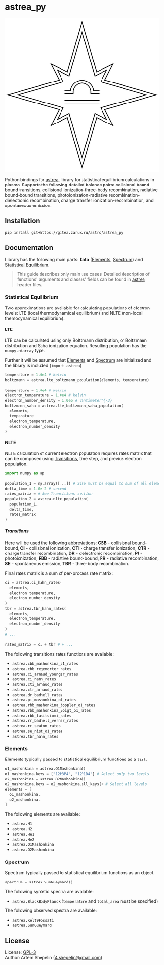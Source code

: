 # astrea_py

![logo](assets/logo.svg)

Python bindings for [astrea](https://gitea.zarux.ru/astro/astrea), library for
statistical equilibrium calculations in plasma. Supports the following detailed
balance pairs: collisional bound-bound transitions, collisional
ionization-three-body recombination, radiative bound-bound transitions,
photoionization-radiative recombination-dielectronic recombination, charge
transfer ionization-recombination, and spontaneous emission.

## Installation

```sh
pip install git+https://gitea.zarux.ru/astro/astrea_py
```

## Documentation

Library has the following main parts: **Data** ([Elements](#elements),
[Spectrum](#spectrum)) and [Statistical Equilibrium](#statistical-equilibrium).

> This guide describes only main use cases.
> Detailed description of functions' arguments and classes' fields can be found
> in [astrea](https://gitea.zarux.ru/astro/astrea) header files.

### Statistical Equilibrium

Two approximations are available for calculating populations of electron levels:
LTE (local thermodynamical equilibrium) and NLTE (non-local themodynamical
equilibrium).

#### LTE

LTE can be calculated using only Boltzmann distribution, or Boltzmann
distribution and Saha ionization equation. Resulting population has the
`numpy.ndarray` type.

Further it will be assumed that [Elements](#elements) and [Spectrum](#spectrum)
are initialized and the library is included (`import astrea`).

```python
temperature = 1.0e4 # kelvin
boltzmann = astrea.lte_boltzmann_population(elements, temperature)

temperature = 1.0e4 # kelvin
electron_temperature = 1.0e4 # kelvin
electron_number_density = 1.0e5 # centimeter^{-3}
boltzmann_saha = astrea.lte_boltzmann_saha_population(
  elements,
  temperature
  electron_temperature,
  electron_number_density
)
```

#### NLTE

NLTE calculation of current electron population requires rates matrix that can
be composed using [Transitions](#transitions), time step, and previus electron
population.

```python
import numpy as np

population_1 = np.array([...]) # Size must be equal to sum of all elements' keys
delta_time = 1.0e-2 # second
rates_matrix = # See Transitions section
population_2 = astrea.nlte_population(
  population_1,
  delta_time,
  rates_matrix
)
```

##### Transitions

Here will be used the following abbreviations: **CBB** - collisional
bound-bound, **CI** - collisional ionization, **CTI** - charge transfer
ionization, **CTR** - charge transfer recombination, **DR** - dielectronic
recombination, **PI** - photoionization, **RBB** - radiative bound-bound,
**RR** - radiative recombination, **SE** - spontaneous emission, **TBR** -
three-body recombination.

Final rates matrix is a sum of per-process rate matrix:

```python
ci = astrea.ci_hahn_rates(
  elements,
  electron_temperature,
  electron_number_density
)
tbr = astrea.tbr_hahn_rates(
  elements,
  electron_temperature,
  electron_number_density
)
# ...

rates_matrix = ci + tbr # + ...
```

The following transitions rates functions are available:

- `astrea.cbb_mashonkina_o1_rates`
- `astrea.cbb_regemorter_rates`
- `astrea.ci_arnaud_younger_rates`
- `astrea.ci_hahn_rates`
- `astrea.cti_arnaud_rates`
- `astrea.ctr_arnaud_rates`
- `astrea.dr_badnell_rates`
- `astrea.pi_mashonkina_o1_rates`
- `astrea.rbb_mashonkina_doppler_o1_rates`
- `astrea.rbb_mashonkina_voigt_o1_rates`
- `astrea.rbb_tasitsiomi_rates`
- `astrea.rr_badnell_verner_rates`
- `astrea.rr_seaton_rates`
- `astrea.se_nist_o1_rates`
- `astrea.tbr_hahn_rates`

### Elements

Elements typically passed to statistical equilibrium functions as a `list`.

```python
o1_mashonkina = astrea.O1Mashonkina()
o1_mashonkina.keys = ["12P3P4", "12P1D4"] # Select only two levels
o2_mashonkina = astrea.O2Mashonkina()
o2_mashonkina.keys = o2_mashonkina.all_keys() # Select all levels
elements = [
  o1_mashonkina,
  o2_mashonkina,
]
```

The following elements are available:

- `astrea.H1`
- `astrea.H2`
- `astrea.He1`
- `astrea.He2`
- `astrea.O1Mashonkina`
- `astrea.O2Mashonkina`

### Spectrum

Spectrum typically passed to statistical equilibrium functions as an object.

```python
spectrum = astrea.SunGueymard()
```

The following syntetic spectra are available:

- `astrea.BlackBodyPlanck` (`temperature` and `total_area` must be specified)

The following observed spectra are available:

- `astrea.Kelt9Fossati`
- `astrea.SunGueymard`

## License

License: [GPL-3](./LICENSE)  
Author: Artem Shepelin (4.shepelin@gmail.com)